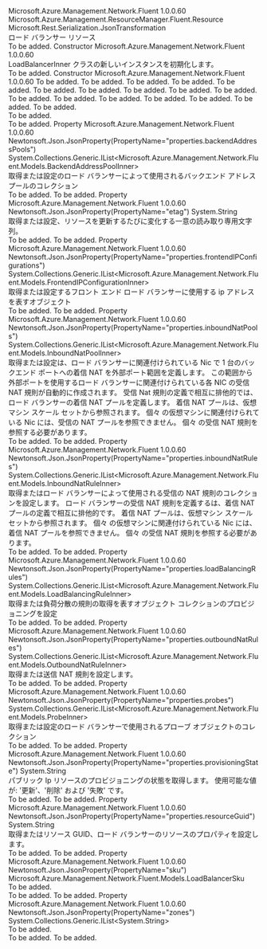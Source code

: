 <Type Name="LoadBalancerInner" FullName="Microsoft.Azure.Management.Network.Fluent.Models.LoadBalancerInner">
  <TypeSignature Language="C#" Value="public class LoadBalancerInner : Microsoft.Azure.Management.ResourceManager.Fluent.Resource" />
  <TypeSignature Language="ILAsm" Value=".class public auto ansi beforefieldinit LoadBalancerInner extends Microsoft.Azure.Management.ResourceManager.Fluent.Resource" />
  <TypeSignature Language="DocId" Value="T:Microsoft.Azure.Management.Network.Fluent.Models.LoadBalancerInner" />
  <TypeSignature Language="VB.NET" Value="Public Class LoadBalancerInner&#xA;Inherits Resource" />
  <TypeSignature Language="F#" Value="type LoadBalancerInner = class&#xA;    inherit Resource" />
  <AssemblyInfo>
    <AssemblyName>Microsoft.Azure.Management.Network.Fluent</AssemblyName>
    <AssemblyVersion>1.0.0.60</AssemblyVersion>
  </AssemblyInfo>
  <Base>
    <BaseTypeName>Microsoft.Azure.Management.ResourceManager.Fluent.Resource</BaseTypeName>
  </Base>
  <Interfaces />
  <Attributes>
    <Attribute>
      <AttributeName>Microsoft.Rest.Serialization.JsonTransformation</AttributeName>
    </Attribute>
  </Attributes>
  <Docs>
    <summary>
            ロード バランサー リソース
            </summary>
    <remarks>To be added.</remarks>
  </Docs>
  <Members>
    <Member MemberName=".ctor">
      <MemberSignature Language="C#" Value="public LoadBalancerInner ();" />
      <MemberSignature Language="ILAsm" Value=".method public hidebysig specialname rtspecialname instance void .ctor() cil managed" />
      <MemberSignature Language="DocId" Value="M:Microsoft.Azure.Management.Network.Fluent.Models.LoadBalancerInner.#ctor" />
      <MemberSignature Language="VB.NET" Value="Public Sub New ()" />
      <MemberType>Constructor</MemberType>
      <AssemblyInfo>
        <AssemblyName>Microsoft.Azure.Management.Network.Fluent</AssemblyName>
        <AssemblyVersion>1.0.0.60</AssemblyVersion>
      </AssemblyInfo>
      <Parameters />
      <Docs>
        <summary>
            LoadBalancerInner クラスの新しいインスタンスを初期化します。
            </summary>
        <remarks>To be added.</remarks>
      </Docs>
    </Member>
    <Member MemberName=".ctor">
      <MemberSignature Language="C#" Value="public LoadBalancerInner (string location = null, string id = null, string name = null, string type = null, System.Collections.Generic.IDictionary&lt;string,string&gt; tags = null, Microsoft.Azure.Management.Network.Fluent.Models.LoadBalancerSku sku = null, System.Collections.Generic.IList&lt;Microsoft.Azure.Management.Network.Fluent.Models.FrontendIPConfigurationInner&gt; frontendIPConfigurations = null, System.Collections.Generic.IList&lt;Microsoft.Azure.Management.Network.Fluent.Models.BackendAddressPoolInner&gt; backendAddressPools = null, System.Collections.Generic.IList&lt;Microsoft.Azure.Management.Network.Fluent.Models.LoadBalancingRuleInner&gt; loadBalancingRules = null, System.Collections.Generic.IList&lt;Microsoft.Azure.Management.Network.Fluent.Models.ProbeInner&gt; probes = null, System.Collections.Generic.IList&lt;Microsoft.Azure.Management.Network.Fluent.Models.InboundNatRuleInner&gt; inboundNatRules = null, System.Collections.Generic.IList&lt;Microsoft.Azure.Management.Network.Fluent.Models.InboundNatPoolInner&gt; inboundNatPools = null, System.Collections.Generic.IList&lt;Microsoft.Azure.Management.Network.Fluent.Models.OutboundNatRuleInner&gt; outboundNatRules = null, string resourceGuid = null, string provisioningState = null, string etag = null, System.Collections.Generic.IList&lt;string&gt; zones = null);" />
      <MemberSignature Language="ILAsm" Value=".method public hidebysig specialname rtspecialname instance void .ctor(string location, string id, string name, string type, class System.Collections.Generic.IDictionary`2&lt;string, string&gt; tags, class Microsoft.Azure.Management.Network.Fluent.Models.LoadBalancerSku sku, class System.Collections.Generic.IList`1&lt;class Microsoft.Azure.Management.Network.Fluent.Models.FrontendIPConfigurationInner&gt; frontendIPConfigurations, class System.Collections.Generic.IList`1&lt;class Microsoft.Azure.Management.Network.Fluent.Models.BackendAddressPoolInner&gt; backendAddressPools, class System.Collections.Generic.IList`1&lt;class Microsoft.Azure.Management.Network.Fluent.Models.LoadBalancingRuleInner&gt; loadBalancingRules, class System.Collections.Generic.IList`1&lt;class Microsoft.Azure.Management.Network.Fluent.Models.ProbeInner&gt; probes, class System.Collections.Generic.IList`1&lt;class Microsoft.Azure.Management.Network.Fluent.Models.InboundNatRuleInner&gt; inboundNatRules, class System.Collections.Generic.IList`1&lt;class Microsoft.Azure.Management.Network.Fluent.Models.InboundNatPoolInner&gt; inboundNatPools, class System.Collections.Generic.IList`1&lt;class Microsoft.Azure.Management.Network.Fluent.Models.OutboundNatRuleInner&gt; outboundNatRules, string resourceGuid, string provisioningState, string etag, class System.Collections.Generic.IList`1&lt;string&gt; zones) cil managed" />
      <MemberSignature Language="DocId" Value="M:Microsoft.Azure.Management.Network.Fluent.Models.LoadBalancerInner.#ctor(System.String,System.String,System.String,System.String,System.Collections.Generic.IDictionary{System.String,System.String},Microsoft.Azure.Management.Network.Fluent.Models.LoadBalancerSku,System.Collections.Generic.IList{Microsoft.Azure.Management.Network.Fluent.Models.FrontendIPConfigurationInner},System.Collections.Generic.IList{Microsoft.Azure.Management.Network.Fluent.Models.BackendAddressPoolInner},System.Collections.Generic.IList{Microsoft.Azure.Management.Network.Fluent.Models.LoadBalancingRuleInner},System.Collections.Generic.IList{Microsoft.Azure.Management.Network.Fluent.Models.ProbeInner},System.Collections.Generic.IList{Microsoft.Azure.Management.Network.Fluent.Models.InboundNatRuleInner},System.Collections.Generic.IList{Microsoft.Azure.Management.Network.Fluent.Models.InboundNatPoolInner},System.Collections.Generic.IList{Microsoft.Azure.Management.Network.Fluent.Models.OutboundNatRuleInner},System.String,System.String,System.String,System.Collections.Generic.IList{System.String})" />
      <MemberSignature Language="VB.NET" Value="Public Sub New (Optional location As String = null, Optional id As String = null, Optional name As String = null, Optional type As String = null, Optional tags As IDictionary(Of String, String) = null, Optional sku As LoadBalancerSku = null, Optional frontendIPConfigurations As IList(Of FrontendIPConfigurationInner) = null, Optional backendAddressPools As IList(Of BackendAddressPoolInner) = null, Optional loadBalancingRules As IList(Of LoadBalancingRuleInner) = null, Optional probes As IList(Of ProbeInner) = null, Optional inboundNatRules As IList(Of InboundNatRuleInner) = null, Optional inboundNatPools As IList(Of InboundNatPoolInner) = null, Optional outboundNatRules As IList(Of OutboundNatRuleInner) = null, Optional resourceGuid As String = null, Optional provisioningState As String = null, Optional etag As String = null, Optional zones As IList(Of String) = null)" />
      <MemberSignature Language="F#" Value="new Microsoft.Azure.Management.Network.Fluent.Models.LoadBalancerInner : string * string * string * string * System.Collections.Generic.IDictionary&lt;string, string&gt; * Microsoft.Azure.Management.Network.Fluent.Models.LoadBalancerSku * System.Collections.Generic.IList&lt;Microsoft.Azure.Management.Network.Fluent.Models.FrontendIPConfigurationInner&gt; * System.Collections.Generic.IList&lt;Microsoft.Azure.Management.Network.Fluent.Models.BackendAddressPoolInner&gt; * System.Collections.Generic.IList&lt;Microsoft.Azure.Management.Network.Fluent.Models.LoadBalancingRuleInner&gt; * System.Collections.Generic.IList&lt;Microsoft.Azure.Management.Network.Fluent.Models.ProbeInner&gt; * System.Collections.Generic.IList&lt;Microsoft.Azure.Management.Network.Fluent.Models.InboundNatRuleInner&gt; * System.Collections.Generic.IList&lt;Microsoft.Azure.Management.Network.Fluent.Models.InboundNatPoolInner&gt; * System.Collections.Generic.IList&lt;Microsoft.Azure.Management.Network.Fluent.Models.OutboundNatRuleInner&gt; * string * string * string * System.Collections.Generic.IList&lt;string&gt; -&gt; Microsoft.Azure.Management.Network.Fluent.Models.LoadBalancerInner" Usage="new Microsoft.Azure.Management.Network.Fluent.Models.LoadBalancerInner (location, id, name, type, tags, sku, frontendIPConfigurations, backendAddressPools, loadBalancingRules, probes, inboundNatRules, inboundNatPools, outboundNatRules, resourceGuid, provisioningState, etag, zones)" />
      <MemberType>Constructor</MemberType>
      <AssemblyInfo>
        <AssemblyName>Microsoft.Azure.Management.Network.Fluent</AssemblyName>
        <AssemblyVersion>1.0.0.60</AssemblyVersion>
      </AssemblyInfo>
      <Parameters>
        <Parameter Name="location" Type="System.String" />
        <Parameter Name="id" Type="System.String" />
        <Parameter Name="name" Type="System.String" />
        <Parameter Name="type" Type="System.String" />
        <Parameter Name="tags" Type="System.Collections.Generic.IDictionary&lt;System.String,System.String&gt;" />
        <Parameter Name="sku" Type="Microsoft.Azure.Management.Network.Fluent.Models.LoadBalancerSku" />
        <Parameter Name="frontendIPConfigurations" Type="System.Collections.Generic.IList&lt;Microsoft.Azure.Management.Network.Fluent.Models.FrontendIPConfigurationInner&gt;" />
        <Parameter Name="backendAddressPools" Type="System.Collections.Generic.IList&lt;Microsoft.Azure.Management.Network.Fluent.Models.BackendAddressPoolInner&gt;" />
        <Parameter Name="loadBalancingRules" Type="System.Collections.Generic.IList&lt;Microsoft.Azure.Management.Network.Fluent.Models.LoadBalancingRuleInner&gt;" />
        <Parameter Name="probes" Type="System.Collections.Generic.IList&lt;Microsoft.Azure.Management.Network.Fluent.Models.ProbeInner&gt;" />
        <Parameter Name="inboundNatRules" Type="System.Collections.Generic.IList&lt;Microsoft.Azure.Management.Network.Fluent.Models.InboundNatRuleInner&gt;" />
        <Parameter Name="inboundNatPools" Type="System.Collections.Generic.IList&lt;Microsoft.Azure.Management.Network.Fluent.Models.InboundNatPoolInner&gt;" />
        <Parameter Name="outboundNatRules" Type="System.Collections.Generic.IList&lt;Microsoft.Azure.Management.Network.Fluent.Models.OutboundNatRuleInner&gt;" />
        <Parameter Name="resourceGuid" Type="System.String" />
        <Parameter Name="provisioningState" Type="System.String" />
        <Parameter Name="etag" Type="System.String" />
        <Parameter Name="zones" Type="System.Collections.Generic.IList&lt;System.String&gt;" />
      </Parameters>
      <Docs>
        <param name="location">To be added.</param>
        <param name="id">To be added.</param>
        <param name="name">To be added.</param>
        <param name="type">To be added.</param>
        <param name="tags">To be added.</param>
        <param name="sku">To be added.</param>
        <param name="frontendIPConfigurations">To be added.</param>
        <param name="backendAddressPools">To be added.</param>
        <param name="loadBalancingRules">To be added.</param>
        <param name="probes">To be added.</param>
        <param name="inboundNatRules">To be added.</param>
        <param name="inboundNatPools">To be added.</param>
        <param name="outboundNatRules">To be added.</param>
        <param name="resourceGuid">To be added.</param>
        <param name="provisioningState">To be added.</param>
        <param name="etag">To be added.</param>
        <param name="zones">To be added.</param>
        <summary>To be added.</summary>
        <remarks>To be added.</remarks>
      </Docs>
    </Member>
    <Member MemberName="BackendAddressPools">
      <MemberSignature Language="C#" Value="public System.Collections.Generic.IList&lt;Microsoft.Azure.Management.Network.Fluent.Models.BackendAddressPoolInner&gt; BackendAddressPools { get; set; }" />
      <MemberSignature Language="ILAsm" Value=".property instance class System.Collections.Generic.IList`1&lt;class Microsoft.Azure.Management.Network.Fluent.Models.BackendAddressPoolInner&gt; BackendAddressPools" />
      <MemberSignature Language="DocId" Value="P:Microsoft.Azure.Management.Network.Fluent.Models.LoadBalancerInner.BackendAddressPools" />
      <MemberSignature Language="VB.NET" Value="Public Property BackendAddressPools As IList(Of BackendAddressPoolInner)" />
      <MemberSignature Language="F#" Value="member this.BackendAddressPools : System.Collections.Generic.IList&lt;Microsoft.Azure.Management.Network.Fluent.Models.BackendAddressPoolInner&gt; with get, set" Usage="Microsoft.Azure.Management.Network.Fluent.Models.LoadBalancerInner.BackendAddressPools" />
      <MemberType>Property</MemberType>
      <AssemblyInfo>
        <AssemblyName>Microsoft.Azure.Management.Network.Fluent</AssemblyName>
        <AssemblyVersion>1.0.0.60</AssemblyVersion>
      </AssemblyInfo>
      <Attributes>
        <Attribute>
          <AttributeName>Newtonsoft.Json.JsonProperty(PropertyName="properties.backendAddressPools")</AttributeName>
        </Attribute>
      </Attributes>
      <ReturnValue>
        <ReturnType>System.Collections.Generic.IList&lt;Microsoft.Azure.Management.Network.Fluent.Models.BackendAddressPoolInner&gt;</ReturnType>
      </ReturnValue>
      <Docs>
        <summary>
            取得または設定のロード バランサーによって使用されるバックエンド アドレス プールのコレクション
            </summary>
        <value>To be added.</value>
        <remarks>To be added.</remarks>
      </Docs>
    </Member>
    <Member MemberName="Etag">
      <MemberSignature Language="C#" Value="public string Etag { get; set; }" />
      <MemberSignature Language="ILAsm" Value=".property instance string Etag" />
      <MemberSignature Language="DocId" Value="P:Microsoft.Azure.Management.Network.Fluent.Models.LoadBalancerInner.Etag" />
      <MemberSignature Language="VB.NET" Value="Public Property Etag As String" />
      <MemberSignature Language="F#" Value="member this.Etag : string with get, set" Usage="Microsoft.Azure.Management.Network.Fluent.Models.LoadBalancerInner.Etag" />
      <MemberType>Property</MemberType>
      <AssemblyInfo>
        <AssemblyName>Microsoft.Azure.Management.Network.Fluent</AssemblyName>
        <AssemblyVersion>1.0.0.60</AssemblyVersion>
      </AssemblyInfo>
      <Attributes>
        <Attribute>
          <AttributeName>Newtonsoft.Json.JsonProperty(PropertyName="etag")</AttributeName>
        </Attribute>
      </Attributes>
      <ReturnValue>
        <ReturnType>System.String</ReturnType>
      </ReturnValue>
      <Docs>
        <summary>
            取得または設定、リソースを更新するたびに変化する一意の読み取り専用文字列。
            </summary>
        <value>To be added.</value>
        <remarks>To be added.</remarks>
      </Docs>
    </Member>
    <Member MemberName="FrontendIPConfigurations">
      <MemberSignature Language="C#" Value="public System.Collections.Generic.IList&lt;Microsoft.Azure.Management.Network.Fluent.Models.FrontendIPConfigurationInner&gt; FrontendIPConfigurations { get; set; }" />
      <MemberSignature Language="ILAsm" Value=".property instance class System.Collections.Generic.IList`1&lt;class Microsoft.Azure.Management.Network.Fluent.Models.FrontendIPConfigurationInner&gt; FrontendIPConfigurations" />
      <MemberSignature Language="DocId" Value="P:Microsoft.Azure.Management.Network.Fluent.Models.LoadBalancerInner.FrontendIPConfigurations" />
      <MemberSignature Language="VB.NET" Value="Public Property FrontendIPConfigurations As IList(Of FrontendIPConfigurationInner)" />
      <MemberSignature Language="F#" Value="member this.FrontendIPConfigurations : System.Collections.Generic.IList&lt;Microsoft.Azure.Management.Network.Fluent.Models.FrontendIPConfigurationInner&gt; with get, set" Usage="Microsoft.Azure.Management.Network.Fluent.Models.LoadBalancerInner.FrontendIPConfigurations" />
      <MemberType>Property</MemberType>
      <AssemblyInfo>
        <AssemblyName>Microsoft.Azure.Management.Network.Fluent</AssemblyName>
        <AssemblyVersion>1.0.0.60</AssemblyVersion>
      </AssemblyInfo>
      <Attributes>
        <Attribute>
          <AttributeName>Newtonsoft.Json.JsonProperty(PropertyName="properties.frontendIPConfigurations")</AttributeName>
        </Attribute>
      </Attributes>
      <ReturnValue>
        <ReturnType>System.Collections.Generic.IList&lt;Microsoft.Azure.Management.Network.Fluent.Models.FrontendIPConfigurationInner&gt;</ReturnType>
      </ReturnValue>
      <Docs>
        <summary>
            取得または設定するフロント エンド ロード バランサーに使用する ip アドレスを表すオブジェクト
            </summary>
        <value>To be added.</value>
        <remarks>To be added.</remarks>
      </Docs>
    </Member>
    <Member MemberName="InboundNatPools">
      <MemberSignature Language="C#" Value="public System.Collections.Generic.IList&lt;Microsoft.Azure.Management.Network.Fluent.Models.InboundNatPoolInner&gt; InboundNatPools { get; set; }" />
      <MemberSignature Language="ILAsm" Value=".property instance class System.Collections.Generic.IList`1&lt;class Microsoft.Azure.Management.Network.Fluent.Models.InboundNatPoolInner&gt; InboundNatPools" />
      <MemberSignature Language="DocId" Value="P:Microsoft.Azure.Management.Network.Fluent.Models.LoadBalancerInner.InboundNatPools" />
      <MemberSignature Language="VB.NET" Value="Public Property InboundNatPools As IList(Of InboundNatPoolInner)" />
      <MemberSignature Language="F#" Value="member this.InboundNatPools : System.Collections.Generic.IList&lt;Microsoft.Azure.Management.Network.Fluent.Models.InboundNatPoolInner&gt; with get, set" Usage="Microsoft.Azure.Management.Network.Fluent.Models.LoadBalancerInner.InboundNatPools" />
      <MemberType>Property</MemberType>
      <AssemblyInfo>
        <AssemblyName>Microsoft.Azure.Management.Network.Fluent</AssemblyName>
        <AssemblyVersion>1.0.0.60</AssemblyVersion>
      </AssemblyInfo>
      <Attributes>
        <Attribute>
          <AttributeName>Newtonsoft.Json.JsonProperty(PropertyName="properties.inboundNatPools")</AttributeName>
        </Attribute>
      </Attributes>
      <ReturnValue>
        <ReturnType>System.Collections.Generic.IList&lt;Microsoft.Azure.Management.Network.Fluent.Models.InboundNatPoolInner&gt;</ReturnType>
      </ReturnValue>
      <Docs>
        <summary>
            取得または設定は、ロード バランサーに関連付けられている Nic で 1 台のバックエンド ポートへの着信 NAT を外部ポート範囲を定義します。
            この範囲から外部ポートを使用するロード バランサーに関連付けられている各 NIC の受信 NAT 規則が自動的に作成されます。
            受信 Nat 規則の定義で相互に排他的では、ロード バランサーの着信 NAT プールを定義します。 着信 NAT プールは、仮想マシン スケール セットから参照されます。 個々 の仮想マシンに関連付けられている Nic には、受信の NAT プールを参照できません。 個々 の受信 NAT 規則を参照する必要があります。
            </summary>
        <value>To be added.</value>
        <remarks>To be added.</remarks>
      </Docs>
    </Member>
    <Member MemberName="InboundNatRules">
      <MemberSignature Language="C#" Value="public System.Collections.Generic.IList&lt;Microsoft.Azure.Management.Network.Fluent.Models.InboundNatRuleInner&gt; InboundNatRules { get; set; }" />
      <MemberSignature Language="ILAsm" Value=".property instance class System.Collections.Generic.IList`1&lt;class Microsoft.Azure.Management.Network.Fluent.Models.InboundNatRuleInner&gt; InboundNatRules" />
      <MemberSignature Language="DocId" Value="P:Microsoft.Azure.Management.Network.Fluent.Models.LoadBalancerInner.InboundNatRules" />
      <MemberSignature Language="VB.NET" Value="Public Property InboundNatRules As IList(Of InboundNatRuleInner)" />
      <MemberSignature Language="F#" Value="member this.InboundNatRules : System.Collections.Generic.IList&lt;Microsoft.Azure.Management.Network.Fluent.Models.InboundNatRuleInner&gt; with get, set" Usage="Microsoft.Azure.Management.Network.Fluent.Models.LoadBalancerInner.InboundNatRules" />
      <MemberType>Property</MemberType>
      <AssemblyInfo>
        <AssemblyName>Microsoft.Azure.Management.Network.Fluent</AssemblyName>
        <AssemblyVersion>1.0.0.60</AssemblyVersion>
      </AssemblyInfo>
      <Attributes>
        <Attribute>
          <AttributeName>Newtonsoft.Json.JsonProperty(PropertyName="properties.inboundNatRules")</AttributeName>
        </Attribute>
      </Attributes>
      <ReturnValue>
        <ReturnType>System.Collections.Generic.IList&lt;Microsoft.Azure.Management.Network.Fluent.Models.InboundNatRuleInner&gt;</ReturnType>
      </ReturnValue>
      <Docs>
        <summary>
            取得またはロード バランサーによって使用される受信の NAT 規則のコレクションを設定します。 ロード バランサーの受信 NAT 規則を定義するは、着信 NAT プールの定義で相互に排他的です。 着信 NAT プールは、仮想マシン スケール セットから参照されます。 個々 の仮想マシンに関連付けられている Nic には、着信 NAT プールを参照できません。 個々 の受信 NAT 規則を参照する必要があります。
            </summary>
        <value>To be added.</value>
        <remarks>To be added.</remarks>
      </Docs>
    </Member>
    <Member MemberName="LoadBalancingRules">
      <MemberSignature Language="C#" Value="public System.Collections.Generic.IList&lt;Microsoft.Azure.Management.Network.Fluent.Models.LoadBalancingRuleInner&gt; LoadBalancingRules { get; set; }" />
      <MemberSignature Language="ILAsm" Value=".property instance class System.Collections.Generic.IList`1&lt;class Microsoft.Azure.Management.Network.Fluent.Models.LoadBalancingRuleInner&gt; LoadBalancingRules" />
      <MemberSignature Language="DocId" Value="P:Microsoft.Azure.Management.Network.Fluent.Models.LoadBalancerInner.LoadBalancingRules" />
      <MemberSignature Language="VB.NET" Value="Public Property LoadBalancingRules As IList(Of LoadBalancingRuleInner)" />
      <MemberSignature Language="F#" Value="member this.LoadBalancingRules : System.Collections.Generic.IList&lt;Microsoft.Azure.Management.Network.Fluent.Models.LoadBalancingRuleInner&gt; with get, set" Usage="Microsoft.Azure.Management.Network.Fluent.Models.LoadBalancerInner.LoadBalancingRules" />
      <MemberType>Property</MemberType>
      <AssemblyInfo>
        <AssemblyName>Microsoft.Azure.Management.Network.Fluent</AssemblyName>
        <AssemblyVersion>1.0.0.60</AssemblyVersion>
      </AssemblyInfo>
      <Attributes>
        <Attribute>
          <AttributeName>Newtonsoft.Json.JsonProperty(PropertyName="properties.loadBalancingRules")</AttributeName>
        </Attribute>
      </Attributes>
      <ReturnValue>
        <ReturnType>System.Collections.Generic.IList&lt;Microsoft.Azure.Management.Network.Fluent.Models.LoadBalancingRuleInner&gt;</ReturnType>
      </ReturnValue>
      <Docs>
        <summary>
            取得または負荷分散の規則の取得を表すオブジェクト コレクションのプロビジョニングを設定
            </summary>
        <value>To be added.</value>
        <remarks>To be added.</remarks>
      </Docs>
    </Member>
    <Member MemberName="OutboundNatRules">
      <MemberSignature Language="C#" Value="public System.Collections.Generic.IList&lt;Microsoft.Azure.Management.Network.Fluent.Models.OutboundNatRuleInner&gt; OutboundNatRules { get; set; }" />
      <MemberSignature Language="ILAsm" Value=".property instance class System.Collections.Generic.IList`1&lt;class Microsoft.Azure.Management.Network.Fluent.Models.OutboundNatRuleInner&gt; OutboundNatRules" />
      <MemberSignature Language="DocId" Value="P:Microsoft.Azure.Management.Network.Fluent.Models.LoadBalancerInner.OutboundNatRules" />
      <MemberSignature Language="VB.NET" Value="Public Property OutboundNatRules As IList(Of OutboundNatRuleInner)" />
      <MemberSignature Language="F#" Value="member this.OutboundNatRules : System.Collections.Generic.IList&lt;Microsoft.Azure.Management.Network.Fluent.Models.OutboundNatRuleInner&gt; with get, set" Usage="Microsoft.Azure.Management.Network.Fluent.Models.LoadBalancerInner.OutboundNatRules" />
      <MemberType>Property</MemberType>
      <AssemblyInfo>
        <AssemblyName>Microsoft.Azure.Management.Network.Fluent</AssemblyName>
        <AssemblyVersion>1.0.0.60</AssemblyVersion>
      </AssemblyInfo>
      <Attributes>
        <Attribute>
          <AttributeName>Newtonsoft.Json.JsonProperty(PropertyName="properties.outboundNatRules")</AttributeName>
        </Attribute>
      </Attributes>
      <ReturnValue>
        <ReturnType>System.Collections.Generic.IList&lt;Microsoft.Azure.Management.Network.Fluent.Models.OutboundNatRuleInner&gt;</ReturnType>
      </ReturnValue>
      <Docs>
        <summary>
            取得または送信 NAT 規則を設定します。
            </summary>
        <value>To be added.</value>
        <remarks>To be added.</remarks>
      </Docs>
    </Member>
    <Member MemberName="Probes">
      <MemberSignature Language="C#" Value="public System.Collections.Generic.IList&lt;Microsoft.Azure.Management.Network.Fluent.Models.ProbeInner&gt; Probes { get; set; }" />
      <MemberSignature Language="ILAsm" Value=".property instance class System.Collections.Generic.IList`1&lt;class Microsoft.Azure.Management.Network.Fluent.Models.ProbeInner&gt; Probes" />
      <MemberSignature Language="DocId" Value="P:Microsoft.Azure.Management.Network.Fluent.Models.LoadBalancerInner.Probes" />
      <MemberSignature Language="VB.NET" Value="Public Property Probes As IList(Of ProbeInner)" />
      <MemberSignature Language="F#" Value="member this.Probes : System.Collections.Generic.IList&lt;Microsoft.Azure.Management.Network.Fluent.Models.ProbeInner&gt; with get, set" Usage="Microsoft.Azure.Management.Network.Fluent.Models.LoadBalancerInner.Probes" />
      <MemberType>Property</MemberType>
      <AssemblyInfo>
        <AssemblyName>Microsoft.Azure.Management.Network.Fluent</AssemblyName>
        <AssemblyVersion>1.0.0.60</AssemblyVersion>
      </AssemblyInfo>
      <Attributes>
        <Attribute>
          <AttributeName>Newtonsoft.Json.JsonProperty(PropertyName="properties.probes")</AttributeName>
        </Attribute>
      </Attributes>
      <ReturnValue>
        <ReturnType>System.Collections.Generic.IList&lt;Microsoft.Azure.Management.Network.Fluent.Models.ProbeInner&gt;</ReturnType>
      </ReturnValue>
      <Docs>
        <summary>
            取得または設定のロード バランサーで使用されるプローブ オブジェクトのコレクション
            </summary>
        <value>To be added.</value>
        <remarks>To be added.</remarks>
      </Docs>
    </Member>
    <Member MemberName="ProvisioningState">
      <MemberSignature Language="C#" Value="public string ProvisioningState { get; set; }" />
      <MemberSignature Language="ILAsm" Value=".property instance string ProvisioningState" />
      <MemberSignature Language="DocId" Value="P:Microsoft.Azure.Management.Network.Fluent.Models.LoadBalancerInner.ProvisioningState" />
      <MemberSignature Language="VB.NET" Value="Public Property ProvisioningState As String" />
      <MemberSignature Language="F#" Value="member this.ProvisioningState : string with get, set" Usage="Microsoft.Azure.Management.Network.Fluent.Models.LoadBalancerInner.ProvisioningState" />
      <MemberType>Property</MemberType>
      <AssemblyInfo>
        <AssemblyName>Microsoft.Azure.Management.Network.Fluent</AssemblyName>
        <AssemblyVersion>1.0.0.60</AssemblyVersion>
      </AssemblyInfo>
      <Attributes>
        <Attribute>
          <AttributeName>Newtonsoft.Json.JsonProperty(PropertyName="properties.provisioningState")</AttributeName>
        </Attribute>
      </Attributes>
      <ReturnValue>
        <ReturnType>System.String</ReturnType>
      </ReturnValue>
      <Docs>
        <summary>
            パブリック Ip リソースのプロビジョニングの状態を取得します。 使用可能な値が: '更新'、'削除' および '失敗' です。
            </summary>
        <value>To be added.</value>
        <remarks>To be added.</remarks>
      </Docs>
    </Member>
    <Member MemberName="ResourceGuid">
      <MemberSignature Language="C#" Value="public string ResourceGuid { get; set; }" />
      <MemberSignature Language="ILAsm" Value=".property instance string ResourceGuid" />
      <MemberSignature Language="DocId" Value="P:Microsoft.Azure.Management.Network.Fluent.Models.LoadBalancerInner.ResourceGuid" />
      <MemberSignature Language="VB.NET" Value="Public Property ResourceGuid As String" />
      <MemberSignature Language="F#" Value="member this.ResourceGuid : string with get, set" Usage="Microsoft.Azure.Management.Network.Fluent.Models.LoadBalancerInner.ResourceGuid" />
      <MemberType>Property</MemberType>
      <AssemblyInfo>
        <AssemblyName>Microsoft.Azure.Management.Network.Fluent</AssemblyName>
        <AssemblyVersion>1.0.0.60</AssemblyVersion>
      </AssemblyInfo>
      <Attributes>
        <Attribute>
          <AttributeName>Newtonsoft.Json.JsonProperty(PropertyName="properties.resourceGuid")</AttributeName>
        </Attribute>
      </Attributes>
      <ReturnValue>
        <ReturnType>System.String</ReturnType>
      </ReturnValue>
      <Docs>
        <summary>
            取得またはリソース GUID、ロード バランサーのリソースのプロパティを設定します。
            </summary>
        <value>To be added.</value>
        <remarks>To be added.</remarks>
      </Docs>
    </Member>
    <Member MemberName="Sku">
      <MemberSignature Language="C#" Value="public Microsoft.Azure.Management.Network.Fluent.Models.LoadBalancerSku Sku { get; set; }" />
      <MemberSignature Language="ILAsm" Value=".property instance class Microsoft.Azure.Management.Network.Fluent.Models.LoadBalancerSku Sku" />
      <MemberSignature Language="DocId" Value="P:Microsoft.Azure.Management.Network.Fluent.Models.LoadBalancerInner.Sku" />
      <MemberSignature Language="VB.NET" Value="Public Property Sku As LoadBalancerSku" />
      <MemberSignature Language="F#" Value="member this.Sku : Microsoft.Azure.Management.Network.Fluent.Models.LoadBalancerSku with get, set" Usage="Microsoft.Azure.Management.Network.Fluent.Models.LoadBalancerInner.Sku" />
      <MemberType>Property</MemberType>
      <AssemblyInfo>
        <AssemblyName>Microsoft.Azure.Management.Network.Fluent</AssemblyName>
        <AssemblyVersion>1.0.0.60</AssemblyVersion>
      </AssemblyInfo>
      <Attributes>
        <Attribute>
          <AttributeName>Newtonsoft.Json.JsonProperty(PropertyName="sku")</AttributeName>
        </Attribute>
      </Attributes>
      <ReturnValue>
        <ReturnType>Microsoft.Azure.Management.Network.Fluent.Models.LoadBalancerSku</ReturnType>
      </ReturnValue>
      <Docs>
        <summary>To be added.</summary>
        <value>To be added.</value>
        <remarks>To be added.</remarks>
      </Docs>
    </Member>
    <Member MemberName="Zones">
      <MemberSignature Language="C#" Value="public System.Collections.Generic.IList&lt;string&gt; Zones { get; set; }" />
      <MemberSignature Language="ILAsm" Value=".property instance class System.Collections.Generic.IList`1&lt;string&gt; Zones" />
      <MemberSignature Language="DocId" Value="P:Microsoft.Azure.Management.Network.Fluent.Models.LoadBalancerInner.Zones" />
      <MemberSignature Language="VB.NET" Value="Public Property Zones As IList(Of String)" />
      <MemberSignature Language="F#" Value="member this.Zones : System.Collections.Generic.IList&lt;string&gt; with get, set" Usage="Microsoft.Azure.Management.Network.Fluent.Models.LoadBalancerInner.Zones" />
      <MemberType>Property</MemberType>
      <AssemblyInfo>
        <AssemblyName>Microsoft.Azure.Management.Network.Fluent</AssemblyName>
        <AssemblyVersion>1.0.0.60</AssemblyVersion>
      </AssemblyInfo>
      <Attributes>
        <Attribute>
          <AttributeName>Newtonsoft.Json.JsonProperty(PropertyName="zones")</AttributeName>
        </Attribute>
      </Attributes>
      <ReturnValue>
        <ReturnType>System.Collections.Generic.IList&lt;System.String&gt;</ReturnType>
      </ReturnValue>
      <Docs>
        <summary>To be added.</summary>
        <value>To be added.</value>
        <remarks>To be added.</remarks>
      </Docs>
    </Member>
  </Members>
</Type>